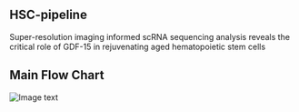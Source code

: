 ## HSC-pipeline
Super-resolution imaging informed scRNA sequencing analysis reveals the critical role of GDF-15 in rejuvenating aged hematopoietic stem cells
## Main Flow Chart
![Image text](https://github.com/tornado2047/HSCpipeline/blob/main/img/flow%20chart.png)

